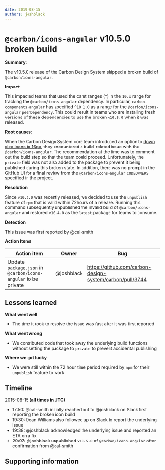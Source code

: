 ```yaml
---
date: 2019-08-15
authors: joshblack
---
```


# `@carbon/icons-angular` v10.5.0 broken build

**Summary**:

The v10.5.0 release of the Carbon Design System shipped a broken build of
`@carbon/icons-angular`.

**Impact**

This impacted teams that used the caret ranges (`^`) in the `10.x` range for
tracking the `@carbon/icons-angular` dependency. In particular,
`carbon-components-angular` has specified `^10.1.0` as a range for the
`@carbon/icons-angular` `peerDependency`. This could result in teams who are
installing fresh versions of these dependencies to use the broken `v10.5.0` when
it was released.

**Root causes**:

When the Carbon Design System core team introduced an option to
[down size icons to 16px](https://github.com/carbon-design-system/carbon/pull/3501),
they encountered a build-related issue with the `@carbon/icons-angular`. The
recommendation at the time was to comment out the build step so that the team
could proceed. Unfortunately, the `private` field was not also added to the
package to prevent it being published during this broken state. In addition,
there was no prompt in the GitHub UI for a final review from the
`@carbon/icons-angular` `CODEOWNERS` specified in the project.

**Resolution**

Since `v10.5.0` was recently released, we decided to use the `unpublish` feature
of `npm` that is valid within 72hours of a release. Running this command
subsequently unpublished the invalid build of `@carbon/icons-angular` and
restored `v10.4.0` as the `latest` package for teams to consume.

**Detection**

This issue was first reported by @cal-smith

**Action Items**

| Action item                                                    | Owner      | Bug                                                      |
| -------------------------------------------------------------- | ---------- | -------------------------------------------------------- |
| Update `package.json` in `@carbon/icons-angular` to be private | @joshblack | https://github.com/carbon-design-system/carbon/pull/3744 |

## Lessons learned

**What went well**

- The time it took to resolve the issue was fast after it was first reported

**What went wrong**

- We contributed code that took away the underlying build functions without
  setting the package to `private` to prevent accidental publishing

**Where we got lucky**

- We were still within the 72 hour time period required by `npm` for their
  `unpublish` feature to work

## Timeline

2015-08-15 **(all times in UTC)**

- 17:50: @cal-smith initially reached out to @joshblack on Slack first reporting
  the broken icon build
- 19:30: Dean Williams also followed up on Slack to report the underlying issue
- 19:38: @joshblack acknowledged the underlying issue and reported an ETA on a
  fix
- 20:07: @joshblack unpublished `v10.5.0` of `@carbon/icons-angular` after
  confirmation from @cal-smith

## Supporting information
